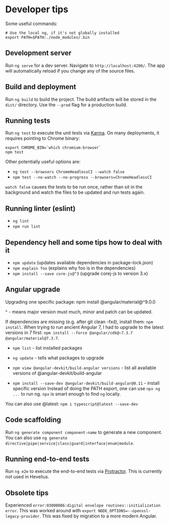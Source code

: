 # Developer tips

Some useful commands:

```
# Use the local ng, if it's not globally installed
export PATH=$PATH:./node_modules/.bin
```

## Development server

Run `ng serve` for a dev server. Navigate to `http://localhost:4200/`. The app will automatically reload if you change any of the source files.

## Build and deployment

Run `ng build` to build the project. The build artifacts will be stored in the `dist/` directory. Use the `--prod` flag for a production build.

## Running tests

Run `ng test` to execute the unit tests via [Karma](https://karma-runner.github.io). On many deployments,
it requires pointing to Chrome binary:

```
export CHROME_BIN=`which chromium-browser`
npm test
```

Other potentially useful options are:

- `ng test --browsers ChromeHeadlessCI --watch false`
- `npm test --no-watch --no-progress --browsers=ChromeHeadlessCI`

`watch false` causes the tests to be run once, rather than sit in the background
and watch the files to be updated and run tests again.

## Running linter (eslint)

- `ng lint`
- `npm run lint`

## Dependency hell and some tips how to deal with it

- `npm update` (updates available dependencies in package-lock.json)
- `npm explain foo` (explains why foo is in the dependencies)
- `npm install --save core-js@^3` (upgrade corej-js to version 3.x)

## Angular upgrade

Upgrading one specific package: npm install @angular/material@^9.0.0

^ - means major version must much, minor and patch can be updated.

If dependencies are missing (e.g. after git clean -fxd), install them: `npm
install`. When trying to run ancient Angular 7, I had to upgrade to the latest
versions in 7 first: `npm install --force @angular/cdk@~7.3.7
@angular/material@7.3.7`.


- `npm list` - list installed packages

- `ng update` - tells what packages to upgrade

- `npm view @angular-devkit/build-angular versions` - list all available versions of @angular-devkit/build-angular

- `npm install --save-dev @angular-devkit/build-angular@0.11` - install specific version
Instead of doing the PATH export, one can use `npx ng ...` to run ng. `npx` is
smart enough to find `ng` locally.

You can also use @latest: `npm i typescript@latest --save-dev`

## Code scaffolding

Run `ng generate component component-name` to generate a new component. You can also use `ng generate directive|pipe|service|class|guard|interface|enum|module`.

## Running end-to-end tests

Run `ng e2e` to execute the end-to-end tests via [Protractor](http://www.protractortest.org/).
This is currently not used in Hevelius.

## Obsolete tips

Experienced `error:03000086:digital envelope routines::initialization error`.
This was worked around with `export NODE_OPTIONS=--openssl-legacy-provider`.
This was fixed by migration to a more modern Angular.
